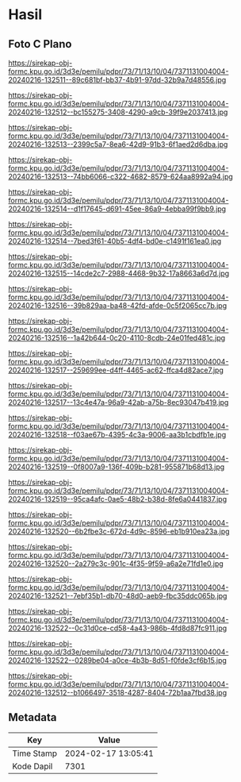 # Hasil

## Foto C Plano

https://sirekap-obj-formc.kpu.go.id/3d3e/pemilu/pdpr/73/71/13/10/04/7371131004004-20240216-132511--89c681bf-bb37-4b91-97dd-32b9a7d48556.jpg

https://sirekap-obj-formc.kpu.go.id/3d3e/pemilu/pdpr/73/71/13/10/04/7371131004004-20240216-132512--bc155275-3408-4290-a9cb-39f9e2037413.jpg

https://sirekap-obj-formc.kpu.go.id/3d3e/pemilu/pdpr/73/71/13/10/04/7371131004004-20240216-132513--2399c5a7-8ea6-42d9-91b3-6f1aed2d6dba.jpg

https://sirekap-obj-formc.kpu.go.id/3d3e/pemilu/pdpr/73/71/13/10/04/7371131004004-20240216-132513--74bb6066-c322-4682-8579-624aa8992a94.jpg

https://sirekap-obj-formc.kpu.go.id/3d3e/pemilu/pdpr/73/71/13/10/04/7371131004004-20240216-132514--d1f17645-d691-45ee-86a9-4ebba99f9bb9.jpg

https://sirekap-obj-formc.kpu.go.id/3d3e/pemilu/pdpr/73/71/13/10/04/7371131004004-20240216-132514--7bed3f61-40b5-4df4-bd0e-c1491f161ea0.jpg

https://sirekap-obj-formc.kpu.go.id/3d3e/pemilu/pdpr/73/71/13/10/04/7371131004004-20240216-132515--14cde2c7-2988-4468-9b32-17a8663a6d7d.jpg

https://sirekap-obj-formc.kpu.go.id/3d3e/pemilu/pdpr/73/71/13/10/04/7371131004004-20240216-132516--39b829aa-ba48-42fd-afde-0c5f2065cc7b.jpg

https://sirekap-obj-formc.kpu.go.id/3d3e/pemilu/pdpr/73/71/13/10/04/7371131004004-20240216-132516--1a42b644-0c20-4110-8cdb-24e01fed481c.jpg

https://sirekap-obj-formc.kpu.go.id/3d3e/pemilu/pdpr/73/71/13/10/04/7371131004004-20240216-132517--259699ee-d4ff-4465-ac62-ffca4d82ace7.jpg

https://sirekap-obj-formc.kpu.go.id/3d3e/pemilu/pdpr/73/71/13/10/04/7371131004004-20240216-132517--13c4e47a-96a9-42ab-a75b-8ec93047b419.jpg

https://sirekap-obj-formc.kpu.go.id/3d3e/pemilu/pdpr/73/71/13/10/04/7371131004004-20240216-132518--f03ae67b-4395-4c3a-9006-aa3b1cbdfb1e.jpg

https://sirekap-obj-formc.kpu.go.id/3d3e/pemilu/pdpr/73/71/13/10/04/7371131004004-20240216-132519--0f8007a9-136f-409b-b281-955871b68d13.jpg

https://sirekap-obj-formc.kpu.go.id/3d3e/pemilu/pdpr/73/71/13/10/04/7371131004004-20240216-132519--95ca4afc-0ae5-48b2-b38d-8fe6a0441837.jpg

https://sirekap-obj-formc.kpu.go.id/3d3e/pemilu/pdpr/73/71/13/10/04/7371131004004-20240216-132520--6b2fbe3c-672d-4d9c-8596-eb1b910ea23a.jpg

https://sirekap-obj-formc.kpu.go.id/3d3e/pemilu/pdpr/73/71/13/10/04/7371131004004-20240216-132520--2a279c3c-901c-4f35-9f59-a6a2e71fd1e0.jpg

https://sirekap-obj-formc.kpu.go.id/3d3e/pemilu/pdpr/73/71/13/10/04/7371131004004-20240216-132521--7ebf35b1-db70-48d0-aeb9-fbc35ddc065b.jpg

https://sirekap-obj-formc.kpu.go.id/3d3e/pemilu/pdpr/73/71/13/10/04/7371131004004-20240216-132522--0c31d0ce-cd58-4a43-986b-4fd8d87fc911.jpg

https://sirekap-obj-formc.kpu.go.id/3d3e/pemilu/pdpr/73/71/13/10/04/7371131004004-20240216-132522--0289be04-a0ce-4b3b-8d51-f0fde3cf6b15.jpg

https://sirekap-obj-formc.kpu.go.id/3d3e/pemilu/pdpr/73/71/13/10/04/7371131004004-20240216-132512--b1066497-3518-4287-8404-72b1aa7fbd38.jpg


## Metadata

| Key        | Value               |
| ---------- | ------------------- |
| Time Stamp | 2024-02-17 13:05:41 |
| Kode Dapil | 7301                |



